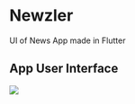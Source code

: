 # Newzler
 UI of News App made in Flutter

## App User Interface
<img src="https://github.com/shahmir-ahmed/Newzler/blob/main/newzler/assets/images/ss.png"/>

